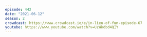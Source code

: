 ```yaml
---
episode: 442
date: "2021-06-12"
season: 2
crowdcast: https://www.crowdcast.io/e/in-lieu-of-fun-episode-67
youtube: https://www.youtube.com/watch?v=UzWkdbd4QIY
---
```

